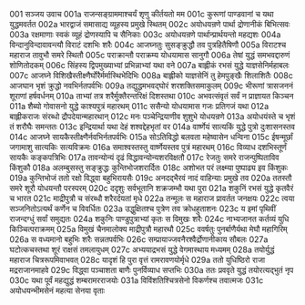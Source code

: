 001	सञ्जय उवाच
001a	राजन्सङ्ग्राममाश्चर्यं शृणु कीर्तयतो मम
001c	कुरूणां पाण्डवानां च यथा युद्धमवर्तत
002a	भारद्वाजं समासाद्य व्यूहस्य प्रमुखे स्थितम्
002c	अयोधयन्रणे पार्था द्रोणानीकं बिभित्सवः
003a	रक्षमाणाः स्वकं व्यूहं द्रोणस्यापि च सैनिकाः
003c	अयोधयन्रणे पार्थान्प्रार्थयन्तो महद्यशः
004a	विन्दानुविन्दावावन्त्यौ विराटं दशभिः शरैः
004c	आजघ्नतुः सुसङ्क्रुद्धौ तव पुत्रहितैषिणौ
005a	विराटश्च महाराज तावुभौ समरे स्थितौ
005c	पराक्रान्तौ पराक्रम्य योधयामास सानुगौ
006a	तेषां युद्धं समभवद्दारुणं शोणितोदकम्
006c	सिंहस्य द्विपमुख्याभ्यां प्रभिन्नाभ्यां यथा वने
007a	बाह्लीकं रभसं युद्धे याज्ञसेनिर्महाबलः
007c	आजघ्ने विशिखैस्तीक्ष्णैर्घोरैर्मर्मास्थिभेदिभिः
008a	बाह्लीको याज्ञसेनिं तु हेमपुङ्खैः शिलाशितैः
008c	आजघान भृशं क्रुद्धो नवभिर्नतपर्वभिः
009a	तद्युद्धमभवद्घोरं शरशक्तिसमाकुलम्
009c	भीरूणां त्रासजननं शूराणां हर्षवर्धनम्
010a	ताभ्यां तत्र शरैर्मुक्तैरन्तरिक्षं दिशस्तथा
010c	अभवत्संवृतं सर्वं न प्राज्ञायत किञ्चन
011a	शैब्यो गोवासनो युद्धे काश्यपुत्रं महारथम्
011c	ससैन्यो योधयामास गजः प्रतिगजं यथा
012a	बाह्लीकराजः संरब्धो द्रौपदेयान्महारथान्
012c	मनः पञ्चेन्द्रियाणीव शुशुभे योधयन्रणे
013a	अयोधयंस्ते च भृशं तं शरौघैः समन्ततः
013c	इन्द्रियार्था यथा देहं शश्वद्देहभृतां वर
014a	वार्ष्णेयं सात्यकिं युद्धे पुत्रो दुःशासनस्तव
014c	आजघ्ने सायकैस्तीक्ष्णैर्नवभिर्नतपर्वभिः
015a	सोऽतिविद्धो बलवता महेष्वासेन धन्विना
015c	ईषन्मूर्छां जगामाशु सात्यकिः सत्यविक्रमः
016a	समाश्वस्तस्तु वार्ष्णेयस्तव पुत्रं महारथम्
016c	विव्याध दशभिस्तूर्णं सायकैः कङ्कपत्रिभिः
017a	तावन्योन्यं दृढं विद्धावन्योन्यशरविक्षतौ
017c	रेजतुः समरे राजन्पुष्पिताविव किंशुकौ
018a	अलम्बुसस्तु सङ्क्रुद्धः कुन्तिभोजशरार्दितः
018c	अशोभत परं लक्ष्म्या पुष्पाढ्य इव किंशुकः
019a	कुन्तिभोजं ततो रक्षो विद्ध्वा बहुभिरायसैः
019c	अनदद्भैरवं नादं वाहिन्याः प्रमुखे तव
020a	ततस्तौ समरे शूरौ योधयन्तौ परस्परम्
020c	ददृशुः सर्वभूतानि शक्रजम्भौ यथा पुरा
021a	शकुनिं रभसं युद्धे कृतवैरं च भारत
021c	माद्रीपुत्रौ च संरब्धौ शरैरर्दयतां मृधे
022a	तन्मूलः स महाराज प्रावर्तत जनक्षयः
022c	त्वया सञ्जनितोऽत्यर्थं कर्णेन च विवर्धितः
023a	उद्धुक्षितश्च पुत्रेण तव क्रोधहुताशनः
023c	य इमां पृथिवीं राजन्दग्धुं सर्वां समुद्यतः
024a	शकुनिः पाण्डुपुत्राभ्यां कृतः स विमुखः शरैः
024c	नाभ्यजानत कर्तव्यं युधि किञ्चित्पराक्रमम्
025a	विमुखं चैनमालोक्य माद्रीपुत्रौ महारथौ
025c	ववर्षतुः पुनर्बाणैर्यथा मेघौ महागिरिम्
026a	स वध्यमानो बहुभिः शरैः सन्नतपर्वभिः
026c	सम्प्रायाज्जवनैरश्वैर्द्रोणानीकाय सौबलः
027a	घटोत्कचस्तथा शूरं राक्षसं तमलायुधम्
027c	अभ्ययाद्रभसं युद्धे वेगमास्थाय मध्यमम्
028a	तयोर्युद्धं महाराज चित्ररूपमिवाभवत्
028c	यादृशं हि पुरा वृत्तं रामरावणयोर्मृधे
029a	ततो युधिष्ठिरो राजा मद्रराजानमाहवे
029c	विद्ध्वा पञ्चाशता बाणैः पुनर्विव्याध सप्तभिः
030a	ततः प्रववृते युद्धं तयोरत्यद्भुतं नृप
030c	यथा पूर्वं महद्युद्धं शम्बरामरराजयोः
031a	विविंशतिश्चित्रसेनो विकर्णश्च तवात्मजः
031c	अयोधयन्भीमसेनं महत्या सेनया वृताः
